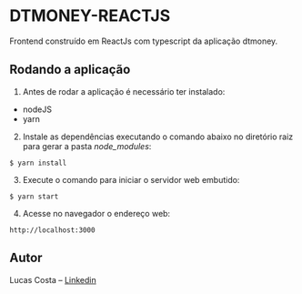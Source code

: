 # DTMONEY-REACTJS
Frontend construído em ReactJs com typescript da aplicação dtmoney.

## Rodando a aplicação
1. Antes de rodar a aplicação é necessário ter instalado:

* nodeJS
* yarn

2. Instale as dependências executando o comando abaixo no diretório raiz para gerar a pasta *node_modules*:
```
$ yarn install
```

3. Execute o comando para iniciar o servidor web embutido:
```
$ yarn start
```

4. Acesse no navegador o endereço web:
```
http://localhost:3000
```

## Autor
Lucas Costa – [Linkedin](https://www.linkedin.com/in/lucashcruzcosta/)